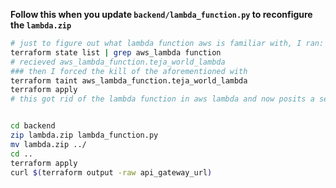 **Follow this when you update `backend/lambda_function.py` to reconfigure the `lambda.zip`**


```sh
# just to figure out what lambda function aws is familiar with, I ran:
terraform state list | grep aws_lambda function
# recieved aws_lambda_function.teja_world_lambda
### then I forced the kill of the aforementioned with
terraform taint aws_lambda_function.teja_world_lambda
terraform apply
# this got rid of the lambda function in aws lambda and now posits a server error


cd backend
zip lambda.zip lambda_function.py
mv lambda.zip ../
cd ..
terraform apply
curl $(terraform output -raw api_gateway_url)
